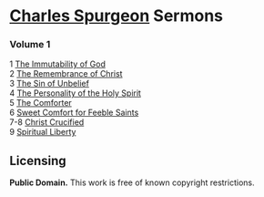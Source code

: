 # [Charles Spurgeon](https://en.wikipedia.org/wiki/Charles_Spurgeon) Sermons

### Volume 1

1 [The Immutability of God](https://github.com/AgapePress/spurgeon-sermons/blob/master/eng/volume-01/sermon-0001.md)<br>
2 [The Remembrance of Christ](https://github.com/AgapePress/spurgeon-sermons/blob/master/eng/volume-01/sermon-0002.md)<br>
3 [The Sin of Unbelief](https://github.com/AgapePress/spurgeon-sermons/blob/master/eng/volume-01/sermon-0003.md)<br>
4 [The Personality of the Holy Spirit](https://github.com/AgapePress/spurgeon-sermons/blob/master/eng/volume-01/sermon-0004.md)<br>
5 [The Comforter](https://github.com/AgapePress/spurgeon-sermons/blob/master/eng/volume-01/sermon-0005.md)<br>
6 [Sweet Comfort for Feeble Saints](https://github.com/AgapePress/spurgeon-sermons/blob/master/eng/volume-01/sermon-0006.md)<br>
7-8 [Christ Crucified](https://github.com/AgapePress/spurgeon-sermons/blob/master/eng/volume-01/sermon-0007.md)<br>
9 [Spiritual Liberty](https://github.com/AgapePress/spurgeon-sermons/blob/master/eng/volume-01/sermon-0009.md)

## Licensing

**Public Domain.** This work is free of known copyright restrictions.